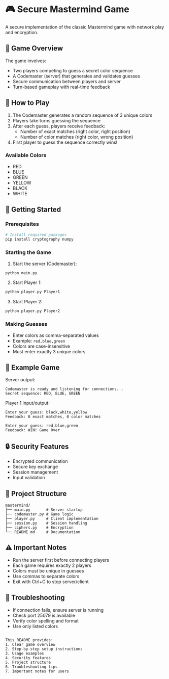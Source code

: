 # 🎮 Secure Mastermind Game

A secure implementation of the classic Mastermind game with network play and encryption.

## 🎯 Game Overview

The game involves:
- Two players competing to guess a secret color sequence
- A Codemaster (server) that generates and validates guesses
- Secure communication between players and server
- Turn-based gameplay with real-time feedback

## 🎲 How to Play

1. The Codemaster generates a random sequence of 3 unique colors
2. Players take turns guessing the sequence
3. After each guess, players receive feedback:
   - Number of exact matches (right color, right position)
   - Number of color matches (right color, wrong position)
4. First player to guess the sequence correctly wins!

### Available Colors
- RED
- BLUE
- GREEN
- YELLOW
- BLACK
- WHITE

## 🚀 Getting Started

### Prerequisites
```bash
# Install required packages
pip install cryptography numpy
```

### Starting the Game

1. Start the server (Codemaster):
```bash
python main.py
```

2. Start Player 1:
```bash
python player.py Player1
```

3. Start Player 2:
```bash
python player.py Player2
```

### Making Guesses
- Enter colors as comma-separated values
- Example: `red,blue,green`
- Colors are case-insensitive
- Must enter exactly 3 unique colors

## 📝 Example Game

Server output:
```
Codemaster is ready and listening for connections...
Secret sequence: RED, BLUE, GREEN
```

Player 1 input/output:
```
Enter your guess: black,white,yellow
Feedback: 0 exact matches, 0 color matches

Enter your guess: red,blue,green
Feedback: WIN! Game Over
```

## 🔒 Security Features
- Encrypted communication
- Secure key exchange
- Session management
- Input validation

## 📁 Project Structure
```
mastermind/
├── main.py       # Server startup
├── codemaster.py # Game logic
├── player.py     # Client implementation
├── session.py    # Session handling
├── ciphers.py    # Encryption
└── README.md     # Documentation
```

## ⚠️ Important Notes
- Run the server first before connecting players
- Each game requires exactly 2 players
- Colors must be unique in guesses
- Use commas to separate colors
- Exit with Ctrl+C to stop server/client

## 🐛 Troubleshooting
- If connection fails, ensure server is running
- Check port 25079 is available
- Verify color spelling and format
- Use only listed colors
```

This README provides:
1. Clear game overview
2. Step-by-step setup instructions
3. Usage examples
4. Security features
5. Project structure
6. Troubleshooting tips
7. Important notes for users
